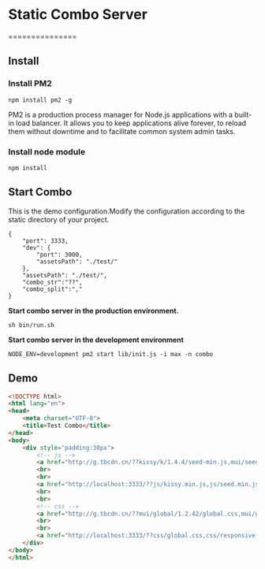 # Static Combo Server
===============


## Install


### Install PM2
```
npm install pm2 -g
```
PM2 is a production process manager for Node.js applications with a built-in load balancer. It allows you to keep applications alive forever, to reload them without downtime and to facilitate common system admin tasks.


### Install node module
```
npm install
```

## Start Combo

This is the demo configuration.Modify the configuration according to the static directory of your project.
```
{
    "port": 3333,
    "dev": {
        "port": 3000,
        "assetsPath": "./test/"
    },
    "assetsPath": "./test/",
    "combo_str":"??",
    "combo_split":","
}
```

**Start combo server in the production environment.**

```
sh bin/run.sh
```

**Start combo server in the development environment**

```
NODE_ENV=development pm2 start lib/init.js -i max -n combo
```


## Demo
```html
<!DOCTYPE html>
<html lang="en">
<head>
    <meta charset="UTF-8">
    <title>Test Combo</title>
</head>
<body>
    <div style="padding:30px">
        <!-- js -->
        <a href="http://g.tbcdn.cn/??kissy/k/1.4.4/seed-min.js,mui/seed/1.4.5/seed.js,mui/btscfg-g/1.3.0/index.js">http://g.tbcdn.cn/??kissy/k/1.4.4/seed-min.js,mui/seed/1.4.5/seed.js,mui/btscfg-g/1.3.0/index.js</a>
        <br>
        <br>
        <a href="http://localhost:3333/??js/kissy.min.js,js/seed.min.js,js/index.js">http://localhost:3333/??js/kissy.min.js,js/seed.min.js,js/index.js</a>
        <br>
        <br>
        <!-- css -->
        <a href="http://g.tbcdn.cn/??mui/global/1.2.42/global.css,mui/global/1.2.42/responsive.css,tm/fp/3.0.25/css/index.css">http://g.tbcdn.cn/??mui/global/1.2.42/global.css,mui/global/1.2.42/responsive.css,tm/fp/3.0.25/css/index.css</a>
        <br>
        <br>
        <a href="http://localhost:3333/??css/global.css,css/responsive.css,css/index.css">http://localhost:3333/??css/global.css,css/responsive.css,css/index.css</a>
    </div>
</body>
</html>
```
